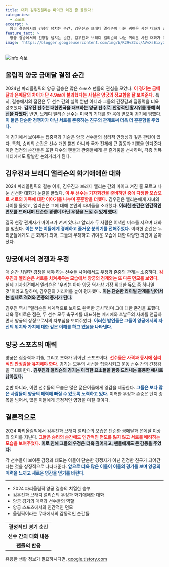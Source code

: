 ```yaml
---
title: 대화 김우진엘리슨 마이크 켜진 줄 몰랐다!
categories:
  - 스포츠
excerpt: >
  양궁 결승에서의 긴장감 넘치는 순간, 김우진과 브래디 엘리슨이 나눈 귀여운 사전 대화가 공개됐다! 마이크가 켜진 줄 모르고 나눈 소소한 일상 속 웃음과 훈훈함, 그리고 그 뒤에 숨은 깊은 애정이 담긴 이 순간을 놓치지 마세요!
feature_text: >
  양궁 결승에서의 긴장감 넘치는 순간, 김우진과 브래디 엘리슨이 나눈 귀여운 사전 대화가 공개됐다! 마이크가 켜진 줄 모르고 나눈 소소한 일상 속 웃음과 훈훈함, 그리고 그 뒤에 숨은 깊은 애정이 담긴 이 순간을 놓치지 마세요!
image: 'https://blogger.googleusercontent.com/img/b/R29vZ2xl/AVvXsEixyZcFfHzMRdzZMjFBmAUKJYCLCGyLL1o632UiGVXcaFdKo_bkvkuCioo0uUKlGfBVcT3P84aROyZIXSBEx3Aw5nCQ3pTgDom1WDC4m8eifvWiAmWEEVb4x6G_l8C0QH225ldMjyaFvpxGEBGNO37VmDTDMHGhJPq73UglMfDca1-0aw/s1600/blogspot.png'
---
```


<p><img src="https://blogger.googleusercontent.com/img/b/R29vZ2xl/AVvXsEixyZcFfHzMRdzZMjFBmAUKJYCLCGyLL1o632UiGVXcaFdKo_bkvkuCioo0uUKlGfBVcT3P84aROyZIXSBEx3Aw5nCQ3pTgDom1WDC4m8eifvWiAmWEEVb4x6G_l8C0QH225ldMjyaFvpxGEBGNO37VmDTDMHGhJPq73UglMfDca1-0aw/s1600/blogspot.png" alt="info 속보" /></p>

<h2 data-ke-size="size26">올림픽 양궁 금메달 결정 순간</h2>

<p data-ke-size="size16"></p>2024년 파리올림픽의 양궁 결승은 많은 스포츠 팬들의 관심을 모았다. <b><span style="color: #ee2323;">이 경기는 금메달과 은메달의 차이가 단 4.9㎜에 불과했다는 사실은 양궁의 정교함을 잘 보여준다.</span></b> 특히, 결승에서의 접전은 두 선수 간의 실력 뿐만 아니라 그들의 긴장감과 집중력을 더욱 강조했다. <b><span style="background-color: #21538527;">김우진 선수는 대한민국을 대표하는 양궁 선수로, 안정적인 활시위를 통해 최선을 다했다.</span></b> 반면, 브래디 앨리슨 선수는 미국의 기대를 한 몸에 받으며 경기에 임했다. <b><span style="color: #1a5490;">이 둘은 단순한 경쟁자가 아닌 서로를 존중하는 친구의 관계로써 더욱 더 훈훈함을 주었다.</span></b> 

<p data-ke-size="size16"></p>매 경기에서 보여주는 집중력과 기술은 양궁 선수들의 심리적 안정성과 깊은 관련이 있다. 특히, 승리의 순간은 선수 개인 뿐만 아니라 국가 전체에 큰 감동과 기쁨을 안겨준다. 이런 접전의 순간들은 또한 다수의 팬들과 관중들에게 큰 즐거움을 선사하며, 각종 커뮤니티에서도 활발한 논의거리가 된다.

<h2 data-ke-size="size26">김우진과 브래디 앨리슨의 화기애애한 대화</h2>

<p data-ke-size="size16"></p>2024 파리올림픽의 결승 이후, 김우진과 브래디 앨리슨 간의 마이크 켜진 줄 모르고 나눈 신선한 대화가 눈길을 끌었다. <b><span style="color: #ee2323;">이 두 선수는 기자회견을 준비하던 중에 다정한 모습으로 서로의 가족에 대한 이야기를 나누며 훈훈함을 더했다.</span></b> 김우진은 엘리슨에게 자녀의 나이를 물었고, 엘리슨은 그에 대해 본인의 자녀들을 소개했다. <b><span style="background-color: #21538527;">이러한 순간은 인간적인 면모를 드러내며 단순한 경쟁이 아닌 우정을 느낄 수 있게 했다.</span></b> 

<p data-ke-size="size16"></p>결국 현장 관계자가 마이크가 켜져 있다고 알리자 두 사람은 어색한 미소를 지으며 대화를 멈췄다. <b><span style="color: #1a5490;">이는 보는 이들에게 경쾌하고 즐거운 분위기를 전해주었다.</span></b> 이러한 순간은 누리꾼들에게도 큰 화제가 되어, 그들의 무해하고 귀여운 모습에 대한 다양한 의견이 쏟아졌다. 

<h2 data-ke-size="size26">양궁에서의 경쟁과 우정</h2>

<p data-ke-size="size16"></p>매 순간 치열한 경쟁을 해야 하는 선수들 사이에서도 우정과 존중의 관계는 소중하다. <b><span style="color: #ee2323;">김우진과 엘리슨은 서로를 치켜세우는 모습에서 양궁의 경계와는 또 다른 면모를 보였다.</span></b> 실제 기자회견에서 엘리슨은 "우리는 아마 양궁 역사상 가장 위대한 듀오 중 하나일 것"이라고 말하며, 김우진의 커리어를 높이 평가했다. <b><span style="background-color: #21538527;">이는 단순한 라이벌 관계를 넘어서는 실제로 격려와 존중의 증거가 된다.</span></b> 

<p data-ke-size="size16"></p>김우진 역시 "엘리슨은 세계적으로 보아도 완벽한 궁사"라며 그에 대한 존경을 표했다. 더욱 흥미로운 점은, 두 선수 모두 축구계를 대표하는 메시에와 호날두의 사례를 언급하면서 양궁의 상징으로서의 자부심을 보여주었다. <b><span style="color: #1a5490;">이러한 발언들은 그들이 양궁에서의 자신의 위치와 가치에 대한 깊은 이해를 하고 있음을 나타낸다.</span></b>

<h2 data-ke-size="size26">양궁 스포츠의 매력</h2>

<p data-ke-size="size16"></p>양궁은 집중력과 기술, 그리고 조화가 뛰어난 스포츠이다. <b><span style="color: #ee2323;">선수들은 사격과 동시에 심리적인 안정감을 유지해야 한다.</span></b> 경기는 모두의 시선을 집중시키고 운동 선수 간의 긴장감을 극대화한다. <b><span style="background-color: #21538527;">김우진과 엘리슨의 경기는 이러한 요소들을 한층 드러내는 훌륭한 예시로 남아있다.</span></b> 

<p data-ke-size="size16"></p>뿐만 아니라, 이런 선수들의 모습은 많은 젊은이들에게 영감을 제공한다. <b><span style="color: #1a5490;">그들은 보다 많은 사람들이 양궁의 매력에 빠질 수 있도록 노력하고 있다.</span></b> 이러한 우정과 존중은 단지 종목을 넘어서, 많은 이들에게 긍정적인 영향을 미칠 것이다.

<h2 data-ke-size="size26">결론적으로</h2>

<p data-ke-size="size16"></p>2024 파리올림픽에서 김우진과 브래디 앨리슨의 모습은 단순한 금메달과 은메달 이상의 의미를 지닌다. <b><span style="color: #ee2323;">그들은 승리의 순간에도 인간적인 면모를 잃지 않고 서로를 배려하는 모습을 보여주었다.</span></b> <b><span style="background-color: #21538527;">이로 인해 그들의 우정은 더욱 깊어지고, 팬들에게도 큰 감동을 주었다.</span></b> 

<p data-ke-size="size16"></p>각 선수들이 보여준 감정과 태도는 이들이 단순한 경쟁자가 아닌 진정한 친구가 되어간다는 것을 상징적으로 나타내준다. <b><span style="color: #1a5490;">앞으로 더욱 많은 이들이 이들의 경기를 보며 양궁의 매력을 느끼고 새로운 영감을 얻기를 바란다.</span></b> 

<hr>


<ul>
    <li>2024 파리올림픽 양궁 결승의 치열한 승부</li>
    <li>김우진과 브래디 앨리슨의 우정과 화기애애한 대화</li>
    <li>양궁 경기의 매력과 선수들의 역할</li>
    <li>양궁 스포츠에서의 인간적인 면모</li>
    <li>올림픽이라는 무대에서의 감동적인 순간들</li>
</ul>



<table style="width: 100%; border-collapse: collapse;">
    <tr>
        <td style="text-align: center; height: 17px;"><b>결정적인 경기 순간</b></td>
    </tr>
    <tr>
        <td style="text-align: center; height: 17px;"><b>선수 간의 대화 내용</b></td>
    </tr>
    <tr>
        <td style="text-align: center; height: 17px;"><b>팬들의 반응</b></td>
    </tr>
</table>

<p data-ke-size="size16"></p>
유용한 생활 정보가 필요하시다면, <a href="https://qoogle.tistory.com" rel="dofollow">qoogle.tistory.com</a>


